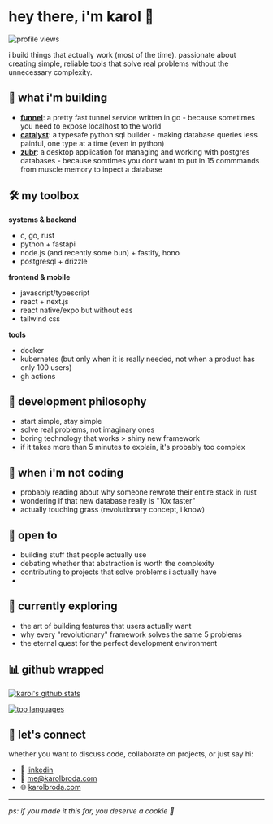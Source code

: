 # hey there, i'm karol 👋

![profile views](https://komarev.com/ghpvc/?username=karol-broda&color=blueviolet)

i build things that actually work (most of the time). passionate about creating simple, reliable tools that solve real problems without the unnecessary complexity.

## 🚀 what i'm building

- [**funnel**](https://github.com/karol-broda/funnel): a pretty fast tunnel service written in go - because sometimes you need to expose localhost to the world
- [**catalyst**](https://github.com/karol-broda/catalyst): a typesafe python sql builder - making database queries less painful, one type at a time (even in python)
- [**zubr**](https://github.com/karol-broda/zubr): a desktop application for managing and working with postgres databases - because somtimes you dont want to put in 15 commmands from muscle memory to inpect a database

## 🛠 my toolbox

**systems & backend**
- c, go, rust
- python + fastapi
- node.js (and recently some bun) + fastify, hono
- postgresql + drizzle

**frontend & mobile**
- javascript/typescript
- react + next.js
- react native/expo but without eas
- tailwind css

**tools**
- docker
- kubernetes (but only when it is really needed, not when a product has only 100 users)
- gh actions

## 🎯 development philosophy

- start simple, stay simple
- solve real problems, not imaginary ones
- boring technology that works > shiny new framework
- if it takes more than 5 minutes to explain, it's probably too complex

## 🎨 when i'm not coding

- probably reading about why someone rewrote their entire stack in rust
- wondering if that new database really is "10x faster"
- actually touching grass (revolutionary concept, i know)

## 🤝 open to

- building stuff that people actually use
- debating whether that abstraction is worth the complexity
- contributing to projects that solve problems i actually have
- 
## 🌱 currently exploring

- the art of building features that users actually want
- why every "revolutionary" framework solves the same 5 problems
- the eternal quest for the perfect development environment

## 📊 github wrapped

[![karol's github stats](https://github-readme-stats.vercel.app/api?username=karol-broda&hide=java,ms+access&bg_color=24273a&text_color=cad3f5&icon_color=c6a0f6&title_color=8bd5ca&show_icons=true)](https://github.com/karol-broda)

[![top languages](https://github-readme-stats.vercel.app/api/top-langs/?username=karol-broda&hide=java,ms+access&bg_color=24273a&text_color=cad3f5&icon_color=c6a0f6&title_color=8bd5ca&layout=compact)](https://github.com/karol-broda)

## 💬 let's connect

whether you want to discuss code, collaborate on projects, or just say hi:

- 💼 [linkedin](https://www.linkedin.com/in/karol-david-broda-a7978926b/)
- 📧 [me@karolbroda.com](mailto:me@karolbroda.com)
- 🌐 [karolbroda.com](https://karolbroda.com)

---

*ps: if you made it this far, you deserve a cookie 🍪*
